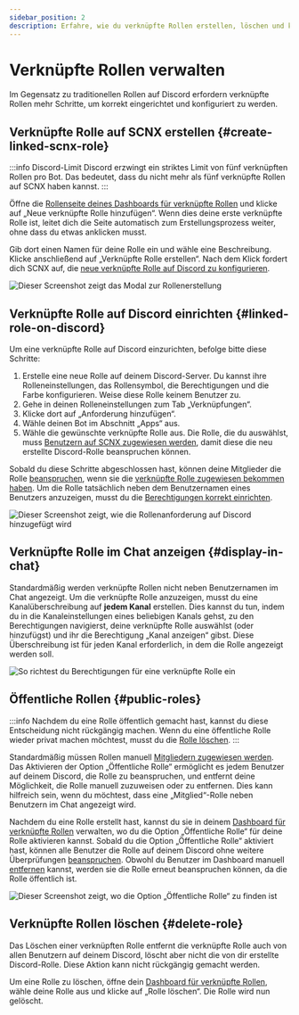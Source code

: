 ```yaml
---
sidebar_position: 2
description: Erfahre, wie du verknüpfte Rollen erstellen, löschen und konfigurieren kannst.
---
```


# Verknüpfte Rollen verwalten

Im Gegensatz zu traditionellen Rollen auf Discord erfordern verknüpfte Rollen mehr Schritte, um korrekt eingerichtet und konfiguriert zu werden.

## Verknüpfte Rolle auf SCNX erstellen {#create-linked-scnx-role}

:::info Discord-Limit
Discord erzwingt ein striktes Limit von fünf verknüpften Rollen pro Bot. Das bedeutet, dass du nicht mehr als fünf verknüpfte
Rollen auf SCNX haben kannst.
:::

Öffne die [Rollenseite deines Dashboards für verknüpfte Rollen](https://scnx.app/de/glink?page=linked-roles/roles) und klicke auf
„Neue verknüpfte Rolle hinzufügen“. Wenn dies deine erste verknüpfte Rolle ist, leitet dich die Seite automatisch zum
Erstellungsprozess weiter, ohne dass du etwas anklicken musst.

Gib dort einen Namen für deine Rolle ein und wähle eine Beschreibung. Klicke anschließend auf „Verknüpfte Rolle erstellen“. Nach dem Klick
fordert dich SCNX auf, die [neue verknüpfte Rolle auf Discord zu konfigurieren](#linked-role-on-discord).

![Dieser Screenshot zeigt das Modal zur Rollenerstellung](@site/docs/assets/linked-roles/role-managment/add-new-role.png)

## Verknüpfte Rolle auf Discord einrichten {#linked-role-on-discord}

Um eine verknüpfte Rolle auf Discord einzurichten, befolge bitte diese Schritte:

1. Erstelle eine neue Rolle auf deinem Discord-Server. Du kannst ihre Rolleneinstellungen, das Rollensymbol, die Berechtigungen und die Farbe konfigurieren. Weise diese Rolle keinem Benutzer zu.
2. Gehe in deinen Rolleneinstellungen zum Tab „Verknüpfungen“.
3. Klicke dort auf „Anforderung hinzufügen“.
4. Wähle deinen Bot im Abschnitt „Apps“ aus.
5. Wähle die gewünschte verknüpfte Rolle aus. Die Rolle, die du auswählst, muss
   [Benutzern auf SCNX zugewiesen werden](/docs/linked-roles/user-management#add-role), damit diese die neu erstellte Discord-Rolle beanspruchen können.

Sobald du diese Schritte abgeschlossen hast, können deine Mitglieder die Rolle [beanspruchen](/docs/linked-roles/claim-roles), wenn sie
die [verknüpfte Rolle zugewiesen bekommen haben](/docs/linked-roles/user-management#add-role).
Um die Rolle tatsächlich neben dem Benutzernamen eines Benutzers anzuzeigen, musst du
die [Berechtigungen korrekt einrichten](#display-in-chat).

![Dieser Screenshot zeigt, wie die Rollenanforderung auf Discord hinzugefügt wird](@site/docs/assets/linked-roles/role-managment/role-discord-settings.png)

## Verknüpfte Rolle im Chat anzeigen {#display-in-chat}

Standardmäßig werden verknüpfte Rollen nicht neben Benutzernamen im Chat angezeigt. Um die verknüpfte Rolle anzuzeigen, musst du
eine Kanalüberschreibung auf **jedem Kanal** erstellen. Dies kannst du tun, indem du in die Kanaleinstellungen eines beliebigen Kanals gehst,
zu den Berechtigungen navigierst, deine verknüpfte Rolle auswählst (oder hinzufügst) und ihr die Berechtigung „Kanal anzeigen“ gibst. Diese Überschreibung
ist für jeden Kanal erforderlich, in dem die Rolle angezeigt werden soll.

![So richtest du Berechtigungen für eine verknüpfte Rolle ein](@site/docs/assets/linked-roles/role-managment/display-role-in-chat.png)

## Öffentliche Rollen {#public-roles}

:::info
Nachdem du eine Rolle öffentlich gemacht hast, kannst du diese Entscheidung nicht rückgängig machen. Wenn du eine öffentliche Rolle wieder privat machen möchtest, musst du
die [Rolle löschen](#delete-role).
:::

Standardmäßig müssen Rollen manuell [Mitgliedern zugewiesen werden](/docs/linked-roles/user-management). Das Aktivieren der Option „Öffentliche Rolle“ ermöglicht es
jedem Benutzer auf deinem Discord, die Rolle zu beanspruchen, und entfernt deine Möglichkeit, die Rolle manuell zuzuweisen oder zu entfernen. Dies
kann hilfreich sein, wenn du möchtest, dass eine „Mitglied“-Rolle neben Benutzern im Chat angezeigt wird.

Nachdem du eine Rolle erstellt hast, kannst du sie
in deinem [Dashboard für verknüpfte Rollen](https://scnx.app/glink?page=linked-roles/roles) verwalten, wo du die Option „Öffentliche Rolle“
für deine Rolle aktivieren kannst. Sobald du die Option „Öffentliche Rolle“ aktiviert hast, können alle Benutzer die Rolle 
auf deinem Discord ohne weitere Überprüfungen [beanspruchen](/docs/linked-roles/claim-roles). Obwohl du Benutzer im Dashboard manuell [entfernen](/docs/linked-roles/user-management#delete-user) kannst,
werden sie die Rolle erneut beanspruchen können, da die Rolle öffentlich ist.

![Dieser Screenshot zeigt, wo die Option „Öffentliche Rolle“ zu finden ist](@site/docs/assets/linked-roles/role-managment/public-role.png)

## Verknüpfte Rollen löschen {#delete-role}

Das Löschen einer verknüpften Rolle entfernt die verknüpfte Rolle auch von allen Benutzern auf deinem Discord, löscht aber nicht die von dir erstellte Discord-Rolle. Diese Aktion kann nicht rückgängig gemacht werden.

Um eine Rolle zu löschen, öffne dein [Dashboard für verknüpfte Rollen](https://scnx.app/glink?page=linked-roles/roles), wähle deine Rolle aus
und klicke auf „Rolle löschen“. Die Rolle wird nun gelöscht.